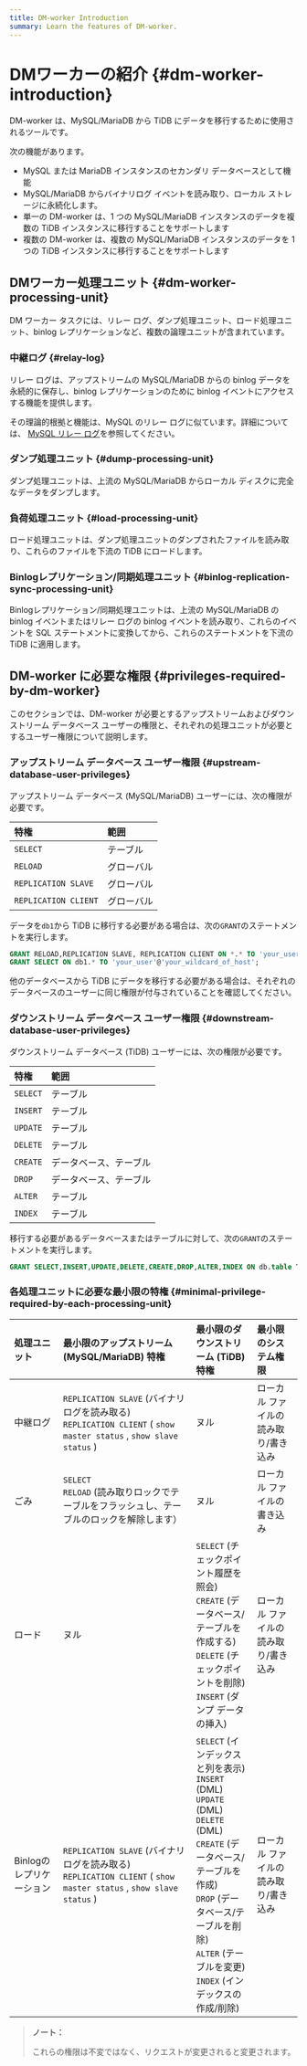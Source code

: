 ```yaml
---
title: DM-worker Introduction
summary: Learn the features of DM-worker.
---
```


# DMワーカーの紹介 {#dm-worker-introduction}

DM-worker は、MySQL/MariaDB から TiDB にデータを移行するために使用されるツールです。

次の機能があります。

-   MySQL または MariaDB インスタンスのセカンダリ データベースとして機能
-   MySQL/MariaDB からバイナリログ イベントを読み取り、ローカル ストレージに永続化します。
-   単一の DM-worker は、1 つの MySQL/MariaDB インスタンスのデータを複数の TiDB インスタンスに移行することをサポートします
-   複数の DM-worker は、複数の MySQL/MariaDB インスタンスのデータを 1 つの TiDB インスタンスに移行することをサポートします

## DMワーカー処理ユニット {#dm-worker-processing-unit}

DM ワーカー タスクには、リレー ログ、ダンプ処理ユニット、ロード処理ユニット、binlog レプリケーションなど、複数の論理ユニットが含まれています。

### 中継ログ {#relay-log}

リレー ログは、アップストリームの MySQL/MariaDB からの binlog データを永続的に保存し、binlog レプリケーションのために binlog イベントにアクセスする機能を提供します。

その理論的根拠と機能は、MySQL のリレー ログに似ています。詳細については、 [MySQL リレー ログ](https://dev.mysql.com/doc/refman/5.7/en/replica-logs-relaylog.html)を参照してください。

### ダンプ処理ユニット {#dump-processing-unit}

ダンプ処理ユニットは、上流の MySQL/MariaDB からローカル ディスクに完全なデータをダンプします。

### 負荷処理ユニット {#load-processing-unit}

ロード処理ユニットは、ダンプ処理ユニットのダンプされたファイルを読み取り、これらのファイルを下流の TiDB にロードします。

### Binlogレプリケーション/同期処理ユニット {#binlog-replication-sync-processing-unit}

Binlogレプリケーション/同期処理ユニットは、上流の MySQL/MariaDB の binlog イベントまたはリレー ログの binlog イベントを読み取り、これらのイベントを SQL ステートメントに変換してから、これらのステートメントを下流の TiDB に適用します。

## DM-worker に必要な権限 {#privileges-required-by-dm-worker}

このセクションでは、DM-worker が必要とするアップストリームおよびダウンストリーム データベース ユーザーの権限と、それぞれの処理ユニットが必要とするユーザー権限について説明します。

### アップストリーム データベース ユーザー権限 {#upstream-database-user-privileges}

アップストリーム データベース (MySQL/MariaDB) ユーザーには、次の権限が必要です。

| 特権                   | 範囲    |
| :------------------- | :---- |
| `SELECT`             | テーブル  |
| `RELOAD`             | グローバル |
| `REPLICATION SLAVE`  | グローバル |
| `REPLICATION CLIENT` | グローバル |

データを`db1`から TiDB に移行する必要がある場合は、次の`GRANT`のステートメントを実行します。

```sql
GRANT RELOAD,REPLICATION SLAVE, REPLICATION CLIENT ON *.* TO 'your_user'@'your_wildcard_of_host'
GRANT SELECT ON db1.* TO 'your_user'@'your_wildcard_of_host';
```

他のデータベースから TiDB にデータを移行する必要がある場合は、それぞれのデータベースのユーザーに同じ権限が付与されていることを確認してください。

### ダウンストリーム データベース ユーザー権限 {#downstream-database-user-privileges}

ダウンストリーム データベース (TiDB) ユーザーには、次の権限が必要です。

| 特権       | 範囲          |
| :------- | :---------- |
| `SELECT` | テーブル        |
| `INSERT` | テーブル        |
| `UPDATE` | テーブル        |
| `DELETE` | テーブル        |
| `CREATE` | データベース、テーブル |
| `DROP`   | データベース、テーブル |
| `ALTER`  | テーブル        |
| `INDEX`  | テーブル        |

移行する必要があるデータベースまたはテーブルに対して、次の`GRANT`のステートメントを実行します。

```sql
GRANT SELECT,INSERT,UPDATE,DELETE,CREATE,DROP,ALTER,INDEX ON db.table TO 'your_user'@'your_wildcard_of_host';
```

### 各処理ユニットに必要な最小限の特権 {#minimal-privilege-required-by-each-processing-unit}

| 処理ユニット          | 最小限のアップストリーム (MySQL/MariaDB) 特権                                                                            | 最小限のダウンストリーム (TiDB) 特権                                                                                                                                                                            | 最小限のシステム権限          |
| :-------------- | :--------------------------------------------------------------------------------------------------------- | :------------------------------------------------------------------------------------------------------------------------------------------------------------------------------------------------ | :------------------ |
| 中継ログ            | `REPLICATION SLAVE` (バイナリログを読み取る)<br/> `REPLICATION CLIENT` ( `show master status` , `show slave status` ) | ヌル                                                                                                                                                                                                | ローカル ファイルの読み取り/書き込み |
| ごみ              | `SELECT`<br/> `RELOAD` (読み取りロックでテーブルをフラッシュし、テーブルのロックを解除します）                                                | ヌル                                                                                                                                                                                                | ローカル ファイルの書き込み      |
| ロード             | ヌル                                                                                                         | `SELECT` (チェックポイント履歴を照会)<br/> `CREATE` (データベース/テーブルを作成する)<br/> `DELETE` (チェックポイントを削除)<br/> `INSERT` (ダンプ データの挿入)                                                                                  | ローカル ファイルの読み取り/書き込み |
| Binlogのレプリケーション | `REPLICATION SLAVE` (バイナリログを読み取る)<br/> `REPLICATION CLIENT` ( `show master status` , `show slave status` ) | `SELECT` (インデックスと列を表示)<br/> `INSERT` (DML)<br/> `UPDATE` (DML)<br/> `DELETE` (DML)<br/> `CREATE` (データベース/テーブルを作成)<br/> `DROP` (データベース/テーブルを削除)<br/> `ALTER` (テーブルを変更)<br/> `INDEX` (インデックスの作成/削除) | ローカル ファイルの読み取り/書き込み |

> **ノート：**
>
> これらの権限は不変ではなく、リクエストが変更されると変更されます。
